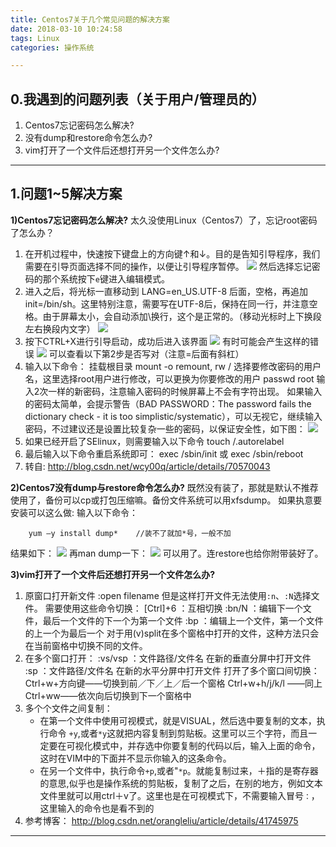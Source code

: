 ```yaml
---
title: Centos7关于几个常见问题的解决方案
date: 2018-03-10 10:24:58
tags: Linux
categories: 操作系统

---
```

## 0.我遇到的问题列表（关于用户/管理员的）
1. Centos7忘记密码怎么解决?
2. 没有dump和restore命令怎么办?
3. vim打开了一个文件后还想打开另一个文件怎么办?



---
## 1.问题1~5解决方案
**1)Centos7忘记密码怎么解决?**
太久没使用Linux（Centos7）了，忘记root密码了怎么办？
1. 在开机过程中，快速按下键盘上的方向键↑和↓。目的是告知引导程序，我们需要在引导页面选择不同的操作，以便让引导程序暂停。 
![](http://p5ki4lhmo.bkt.clouddn.com/00006centos%E5%B8%B8%E8%A7%81%E9%97%AE%E9%A2%981.jpg)
然后选择忘记密码的那个系统按下`e`键进入编辑模式。
2. 进入之后，将光标一直移动到 LANG=en_US.UTF-8 后面，空格，再追加init=/bin/sh。这里特别注意，需要写在UTF-8后，保持在同一行，并注意空格。由于屏幕太小，会自动添加\换行，这个是正常的。（移动光标时上下换段左右换段内文字）
![](http://p5ki4lhmo.bkt.clouddn.com/00006centos%E5%B8%B8%E8%A7%81%E9%97%AE%E9%A2%982.jpg)
3. 按下CTRL+X进行引导启动，成功后进入该界面
![](http://p5ki4lhmo.bkt.clouddn.com/00006centos%E5%B8%B8%E8%A7%81%E9%97%AE%E9%A2%983.jpg)
有时可能会产生这样的错误
![](http://p5ki4lhmo.bkt.clouddn.com/00006centos%E5%B8%B8%E8%A7%81%E9%97%AE%E9%A2%984.jpg)
可以查看以下第2步是否写对（注意=后面有斜杠）
4. 输入以下命令：
挂载根目录 
		mount -o remount, rw /
选择要修改密码的用户名，这里选择root用户进行修改，可以更换为你要修改的用户
		passwd root
输入2次一样的新密码，注意输入密码的时候屏幕上不会有字符出现。 
如果输入的密码太简单，会提示警告（BAD PASSWORD：The password fails the dictionary check - it is too simplistic/systematic），可以无视它，继续输入密码，不过建议还是设置比较复杂一些的密码，以保证安全性，如下图：
![](http://p5ki4lhmo.bkt.clouddn.com/00006centos%E5%B8%B8%E8%A7%81%E9%97%AE%E9%A2%985.jpg)
6. 如果已经开启了SElinux，则需要输入以下命令 
		touch /.autorelabel
7. 最后输入以下命令重启系统即可：
		exec /sbin/init 
或
		exec /sbin/reboot
6. 转自:
<http://blog.csdn.net/wcy00q/article/details/70570043>

**2)Centos7没有dump与restore命令怎么办?**
既然没有装了，那就是默认不推荐使用了，备份可以cp或打包压缩嘛。备份文件系统可以用xfsdump。
如果执意要安装可以这么做:
输入以下命令：

		yum –y install dump*    //装不了就加*号，一般不加
结果如下：
![](http://p5ki4lhmo.bkt.clouddn.com/00011%E9%B8%9F%E5%93%A5Linux%E5%AD%A6%E4%B9%A05-10.jpg)
再man dump一下：
![](http://p5ki4lhmo.bkt.clouddn.com/00011%E9%B8%9F%E5%93%A5Linux%E5%AD%A6%E4%B9%A05-09.jpg)
可以用了。连restore也给你附带装好了。

**3)vim打开了一个文件后还想打开另一个文件怎么办?**
1. 原窗口打开新文件
		:open filename
但是这样打开文件无法使用`:n`、`:N`选择文件。
需要使用这些命令切换：
		[Ctrl]+6 ：互相切换
		:bn/N ：编辑下一个文件，最后一个文件的下一个为第一个文件
		:bp ：编辑上一个文件，第一个文件的上一个为最后一个
对于用(v)split在多个窗格中打开的文件，这种方法只会在当前窗格中切换不同的文件。
2. 在多个窗口打开：
		:vs/vsp ：文件路径/文件名      在新的垂直分屏中打开文件
		:sp ：文件路径/文件名      在新的水平分屏中打开文件
打开了多个窗口间切换：
		Ctrl+w+方向键——切换到前／下／上／后一个窗格
		Ctrl+w+h/j/k/l ——同上
		Ctrl+ww——依次向后切换到下一个窗格中
3. 多个个文件之间复制：
	- 在第一个文件中使用可视模式，就是VISUAL，然后选中要复制的文本，执行命令 `+y`,或者`*y`这就把内容复制到剪贴板。这里可以三个字符，而且一定要在可视化模式中，并存选中你要复制的代码以后，输入上面的命令，这时在VIM中的下面并不显示你输入的这条命令。
	- 在另一个文件中，执行命令`+p`,或者"`*p`。就能复制过来，＋指的是寄存器的意思,似乎也是操作系统的剪贴板，复制了之后，在别的地方，例如文本文件里就可以用ctrl＋v了。这里也是在可视模式下，不需要输入冒号`：`，这里输入的命令也是看不到的
4. 参考博客：
<http://blog.csdn.net/orangleliu/article/details/41745975>

---
